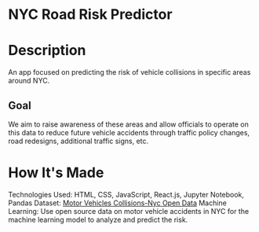 # NYC Road Risk Predictor

# Description
An app focused on predicting the risk of vehicle collisions in specific areas around NYC. 
## Goal
We aim to raise awareness of these areas and allow officials to operate on this data to reduce future vehicle accidents through traffic policy changes, road redesigns, additional traffic signs, etc.

# How It's Made
Technologies Used: HTML, CSS, JavaScript, React.js, Jupyter Notebook, Pandas
Dataset: [Motor Vehicles Collisions-Nyc Open Data](https://data.cityofnewyork.us/Public-Safety/Motor-Vehicle-Collisions-Crashes/h9gi-nx95/about_data)
Machine Learning: Use open source data on motor vehicle accidents in NYC for the machine learning model to analyze and predict the risk.
